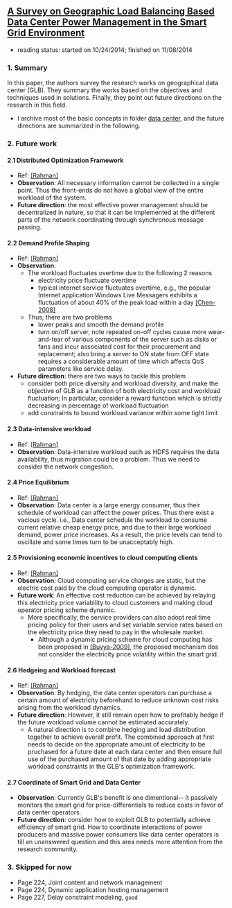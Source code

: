 ## [A Survey on Geographic Load Balancing Based Data Center Power Management in the Smart Grid Environment](http://ieeexplore.ieee.org/stamp/stamp.jsp?tp=&arnumber=6578864&tag=1)

- reading status: started on 10/24/2014; finished on 11/08/2014

### 1. Summary
In this paper, the authors survey the research works on geographical data center (GLB). They summary the works based on the objectives and techniques used in solutions. Finally, they point out future directions on the research in this field.

- I archive most of the basic concepts in folder [data center](../data-center), and the future directions are summarized in the following.

### 2. Future work
#### 2.1 Distributed Optimization Framework
- Ref: [[Rahman]](https://github.com/hxwang/GreenDC-Summary/blob/master/papers/RahmanLK14_Survey-Geo-LoadBalancing.md)
- **Observation**: All necessary information cannot be collected in a single point. Thus the front-ends do not have a global view of the entire workload of the system. 
- **Future direction**: the most effective power management should be decentralized in nature, so that it can be implemented at the different parts of the network coordinating through synchronous message passing.


#### 2.2 Demand Profile Shaping
- Ref: [[Rahman]](https://github.com/hxwang/GreenDC-Summary/blob/master/papers/RahmanLK14_Survey-Geo-LoadBalancing.md)
- **Observation**: 
  - The workload fluctuates overtime due to the following 2 reasons
    - electricity price fluctuate overtime
    - typical internet service fluctuates overtime, e.g., the popular Internet application Windows Live Messagers exhibits a fluctuation of about 40% of the peak load within a day [[Chen-2008]](http://dl.acm.org/citation.cfm?id=1387613)
  - Thus, there are two problems
    - lower peaks and smooth the demand profile
    - turn on/off server, note repeated on-off cycles cause more wear-and-tear of various components of the server such as disks or fans and incur associated cost for their procurement and replacement; also bring a server to ON state from OFF state requires a considerable amount of time which affects QoS parameters like service delay.
- **Future direction**: there are two ways to tackle this problem
  - consider both price diversity and workload diversity, and make the objective of GLB as a function of both electricity cost and workload fluctuation; In particular, consider a reward function which is strictly decreasing in percentage of workload fluctuation
  - add constraints to bound workload variance within some tight limit

#### 2.3 Data-intensive workload
- Ref: [[Rahman]](https://github.com/hxwang/GreenDC-Summary/blob/master/papers/RahmanLK14_Survey-Geo-LoadBalancing.md)
- **Observation**: Data-intensive workload such as HDFS requires the data availability, thus migration could be a problem.  Thus we need to consider the network congestion. 

#### 2.4 Price Equilibrium
- Ref: [[Rahman]](https://github.com/hxwang/GreenDC-Summary/blob/master/papers/RahmanLK14_Survey-Geo-LoadBalancing.md)
- **Observation**: Data center is a large energy consumer, thus their schedule of workload can affect the power prices. Thus there exist a vacious cycle. i.e., Data center schedule the workload to consume current relative cheap energy price, and due to their large workload demand, power price increases. As a result, the price levels can tend to oscillate and some times turn to be unacceptably high.

#### 2.5 Provisioning economic incentives to cloud computing clients
- Ref: [[Rahman]](https://github.com/hxwang/GreenDC-Summary/blob/master/papers/RahmanLK14_Survey-Geo-LoadBalancing.md)
- **Observation**: Cloud computing service charges are static, but the electric cost paid by the cloud computing operator is dynamic. 
- **Future work**: An effective cost reduction can be achieved by relaying this electricity price variability to cloud customers and making cloud operator pricing scheme dynamic.
  - More specifically, the service providers can also adopt real time pricing policy for their users and set variable service rates based on the electricity price they need to pay in the wholesale market.
    - Although a dynamic pricing scheme for cloud computing has been proposed in [[Buyya-2009]](http://www.sciencedirect.com/science/article/pii/S0167739X08001957), the proposed mechanism dos not consider the electricity price volatility within the smart grid. 

#### 2.6 Hedgeing and Workload forecast
- Ref: [[Rahman]](https://github.com/hxwang/GreenDC-Summary/blob/master/papers/RahmanLK14_Survey-Geo-LoadBalancing.md)
- **Observation**: By hedging, the data center operators can purchase a certain amount of electricity beforehand to reduce unknown cost risks arising from the workload dynamics. 
- **Future direction**: However, it still remain open how to profitably hedge if the future workload volume cannot be estimated accurately. 
  - A natural direction is to combine hedging and load distribution together to achieve overall profit. The combined approach at first needs to decide on the appropriate amount of electricity to be pruchased for a future date at each data center and then ensure full use of the purchased amount of that date by adding appropriate workload constraints in the GLB's optimization framework.

#### 2.7 Coordinate of Smart Grid and Data Center
- **Observation**: Currently GLB's benefit is one dimentional-- it passively monitors the smart grid for price-differentials to reduce costs in favor of data center operators. 
- **Future direction**: consider how to exploit GLB to potentially achieve efficiency of smart grid. How to coordinate interactions of power producers and massive power consumers like data center operators is till an unanswered question and this area needs more attention from the research community.

  

### 3. Skipped for now
- Page 224, Joint content and network management
- Page 224, Dynamic application hosting management
- Page 227, Delay constraint modeling, `good`
